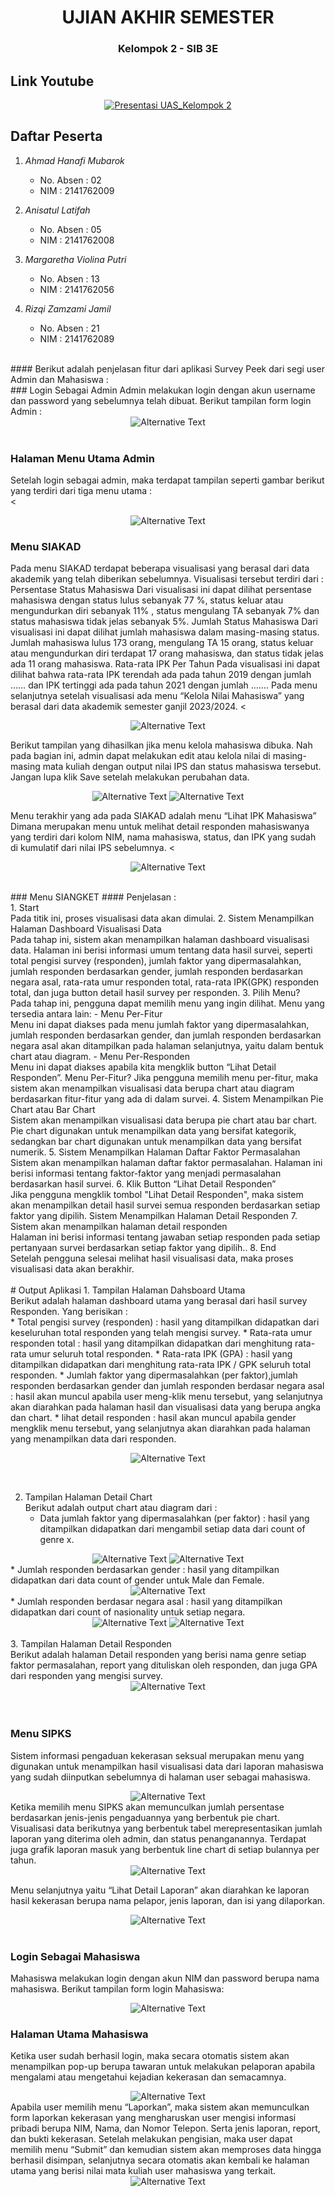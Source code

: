 <h1 align="center">UJIAN AKHIR SEMESTER</h1>
<h3 align="center">Kelompok 2 - SIB 3E</h1>

## Link Youtube

<p align="center">
  <a href="https://youtu.be/RO-ZHSvAZMk?si=_fnmNs0jVelWOvYB">
    <img src="LINK YOUTUBE.jpg" alt="Presentasi UAS_Kelompok 2">
  </a>
</p>

## Daftar Peserta

1. *Ahmad Hanafi Mubarok*
   - No. Absen : 02
   - NIM : 2141762009

2. *Anisatul Latifah*
   - No. Absen : 05
   - NIM : 2141762008

3. *Margaretha Violina Putri*
   - No. Absen : 13
   - NIM : 2141762056

4. *Rizqi Zamzami Jamil*
   - No. Absen : 21
   - NIM : 2141762089

<br>
#### Berikut adalah penjelasan fitur dari aplikasi Survey Peek dari segi user Admin dan Mahasiswa : 
<br>
### Login Sebagai Admin
Admin melakukan login dengan akun username dan password yang sebelumnya telah dibuat. Berikut tampilan form login Admin :
<div align="center"> 
<img src="/images/halaman_login_admin.png" alt="Alternative Text"> </div>

<br>

### Halaman Menu Utama Admin 
Setelah login sebagai admin, maka terdapat tampilan seperti gambar berikut yang terdiri dari tiga menu utama : <br>
<<div align="center">
<img src="/images/halaman_home_admin.png" alt="Alternative Text">
</div>

### Menu SIAKAD
Pada menu SIAKAD terdapat beberapa visualisasi yang berasal dari data akademik yang telah diberikan sebelumnya. Visualisasi tersebut terdiri dari : 
Persentase Status Mahasiswa
Dari visualisasi ini dapat dilihat persentase mahasiswa dengan status lulus sebanyak 77 %, status keluar atau mengundurkan diri sebanyak 11% , status mengulang TA sebanyak 7% dan status mahasiswa tidak jelas sebanyak 5%.
Jumlah Status Mahasiswa
Dari visualisasi ini dapat dilihat jumlah mahasiswa dalam masing-masing status. Jumlah mahasiswa lulus 173 orang, mengulang TA 15 orang, status keluar atau mengundurkan diri terdapat 17 orang mahasiswa, dan status tidak jelas ada 11 orang mahasiswa. 
Rata-rata IPK Per Tahun
Pada visualisasi ini dapat dilihat bahwa rata-rata IPK terendah ada pada tahun 2019 dengan jumlah …… dan IPK tertinggi ada pada tahun 2021 dengan jumlah …….
Pada menu selanjutnya setelah visualisasi ada menu “Kelola Nilai Mahasiswa” yang berasal dari data akademik semester ganjil 2023/2024.
<<div align="center">
<img src="/images/dashboard_siakad.png" alt="Alternative Text">
</div>












Berikut tampilan yang dihasilkan jika menu kelola mahasiswa dibuka. Nah pada bagian ini, admin dapat melakukan edit atau kelola nilai di masing-masing mata kuliah dengan output nilai IPS dan status mahasiswa tersebut. Jangan lupa klik Save setelah melakukan perubahan data.
<div align="center">
<img src="/images/kelola_nilai_mhs.png" alt="Alternative Text">
<img src="/images/edit_nilai_mhs.png" alt="Alternative Text">
</div>

Menu terakhir yang ada pada SIAKAD adalah menu “Lihat IPK Mahasiswa” 
Dimana merupakan menu untuk melihat detail responden mahasiswanya yang terdiri dari kolom NIM, nama mahasiswa, status, dan IPK yang sudah di kumulatif dari nilai IPS sebelumnya.
<<div align="center">
<img src="/images/rekap_ipk_mhs.png" alt="Alternative Text">
</div>

<br>
### Menu SIANGKET
#### Penjelasan : <br>
1. Start<br>
Pada titik ini, proses visualisasi data akan dimulai.
2. Sistem Menampilkan Halaman Dashboard Visualisasi Data<br>
Pada tahap ini, sistem akan menampilkan halaman dashboard visualisasi data. Halaman ini berisi informasi umum tentang data hasil survei, seperti total pengisi survey (responden), jumlah faktor yang dipermasalahkan, jumlah responden berdasarkan gender, jumlah responden berdasarkan negara asal, rata-rata umur responden total, rata-rata IPK(GPK) responden total, dan juga button detail hasil survey per responden.
3. Pilih Menu?<br>
Pada tahap ini, pengguna dapat memilih menu yang ingin dilihat. Menu yang tersedia antara lain:
    - Menu Per-Fitur<br>
Menu ini dapat diakses pada menu jumlah faktor yang dipermasalahkan, jumlah responden berdasarkan gender, dan jumlah responden berdasarkan negara asal akan ditampilkan pada halaman selanjutnya, yaitu dalam bentuk chart atau diagram.
    - Menu Per-Responden<br>
Menu ini dapat diakses apabila kita mengklik button “Lihat Detail Responden”.
Menu Per-Fitur?
Jika pengguna memilih menu per-fitur, maka sistem akan menampilkan visualisasi data berupa chart atau diagram berdasarkan fitur-fitur yang ada di dalam survei.
4. Sistem Menampilkan Pie Chart atau Bar Chart<br>
Sistem akan menampilkan visualisasi data berupa pie chart atau bar chart. Pie chart digunakan untuk menampilkan data yang bersifat kategorik, sedangkan bar chart digunakan untuk menampilkan data yang bersifat numerik.
5. Sistem Menampilkan Halaman Daftar Faktor Permasalahan <br>
Sistem akan menampilkan halaman daftar faktor permasalahan. Halaman ini berisi informasi tentang faktor-faktor yang menjadi permasalahan berdasarkan hasil survei.
6. Klik Button “Lihat Detail Responden”<br>
Jika pengguna mengklik tombol "Lihat Detail Responden", maka sistem akan menampilkan detail hasil survei semua responden berdasarkan setiap faktor yang dipilih.
Sistem Menampilkan Halaman Detail Responden
7. Sistem akan menampilkan halaman detail responden <br>
Halaman ini berisi informasi tentang jawaban setiap responden pada setiap pertanyaan survei berdasarkan setiap faktor yang dipilih..
8. End<br>
Setelah pengguna selesai melihat hasil visualisasi data, maka proses visualisasi data akan berakhir. <br>
<br>
# Output Aplikasi
1. Tampilan Halaman Dahsboard Utama<br>
Berikut adalah halaman dashboard utama yang berasal dari hasil survey Responden. Yang berisikan : <br>
    * Total pengisi survey (responden) : hasil yang ditampilkan didapatkan dari keseluruhan total responden yang telah mengisi survey.
    * Rata-rata umur responden total : hasil yang ditampilkan didapatkan dari menghitung rata-rata umur seluruh total responden.
    * Rata-rata IPK (GPA) : hasil yang ditampilkan didapatkan dari menghitung rata-rata IPK / GPK seluruh total responden.
    * Jumlah faktor yang dipermasalahkan (per faktor),jumlah responden berdasarkan gender dan jumlah responden berdasar negara asal : hasil akan muncul apabila user meng-klik menu tersebut, yang selanjutnya akan diarahkan pada halaman hasil dan visualisasi data yang berupa angka dan chart. 
    * lihat detail responden : hasil akan muncul apabila gender mengklik menu tersebut, yang selanjutnya akan diarahkan pada halaman yang menampilkan  data dari responden. <br>
<p align ="center">
  <img src="/halaman_dashboard utama.jpg" alt="Alternative Text">
</p><br>

2. Tampilan Halaman Detail Chart<br>
Berikut adalah output chart atau diagram dari :
    * Data jumlah faktor yang dipermasalahkan (per faktor) : hasil yang ditampilkan didapatkan dari mengambil setiap data dari count of genre x. <br>
<div align="center">
    <img src="/chart_genre.png" alt="Alternative Text">
    <img src="/halaman_total faktor 2.jpg" alt="Alternative Text">
</div>
    * Jumlah responden berdasarkan gender : hasil yang ditampilkan didapatkan dari data count of gender untuk Male dan Female.
<div align="center">
    <img src="/halaman_gender.jpg" alt="Alternative Text">
</div>
    * Jumlah responden berdasar negara asal : hasil yang ditampilkan didapatkan dari count of nasionality untuk setiap negara.<br>
<div align="center">
    <img src="/halaman_nasionality 1.jpg" alt="Alternative Text">
    <img src="/halaman_nasionality 2.jpg" alt="Alternative Text">
</div>
<br>
3. Tampilan Halaman Detail Responden<br>
Berikut adalah halaman Detail responden yang berisi nama genre setiap faktor permasalahan, report yang dituliskan oleh responden, dan juga GPA dari responden yang mengisi survey.
<div align="center">
    <img src="/halaman_detail responden.jpg" alt="Alternative Text">
</div>
<br>
<br>

### Menu SIPKS
Sistem informasi pengaduan kekerasan seksual merupakan menu yang digunakan untuk menampilkan hasil visualisasi data dari laporan mahasiswa yang sudah diinputkan sebelumnya di halaman user sebagai mahasiswa. <br>
<div align="center">
    <img src="/images/popup_pks_mhs.png" alt="Alternative Text">
</div>
Ketika memilih menu SIPKS akan memunculkan jumlah persentase berdasarkan jenis-jenis pengaduannya yang berbentuk pie chart.
Visualisasi data berikutnya yang berbentuk tabel merepresentasikan jumlah laporan yang diterima oleh admin, dan status penanganannya.
Terdapat juga grafik laporan masuk yang berbentuk line chart di setiap bulannya per tahun. <br>
<div align="center">
    <img src="/images/dashboard_sipks.png" alt="Alternative Text">
</div>

Menu selanjutnya yaitu “Lihat Detail Laporan” akan diarahkan ke laporan hasil kekerasan berupa nama pelapor, jenis laporan, dan isi yang dilaporkan.
<div align="center">
    <img src="/images/detail_pks.png" alt="Alternative Text">
</div>


<br>

### Login Sebagai Mahasiswa
Mahasiswa melakukan login dengan akun NIM dan password berupa nama mahasiswa.
Berikut tampilan form login Mahasiswa:
<div align="center">
    <img src="/images/halaman_login_mhs.png" alt="Alternative Text">
</div>



### Halaman Utama Mahasiswa
Ketika user sudah berhasil login, maka secara otomatis sistem akan menampilkan pop-up berupa tawaran untuk melakukan pelaporan apabila mengalami atau mengetahui kejadian kekerasan dan semacamnya.
<div align="center">
    <img src="/images/popup_pks_mhs.png" alt="Alternative Text">
</div>
Apabila user memilih menu “Laporkan”, maka sistem akan memunculkan form laporkan kekerasan yang mengharuskan user mengisi informasi pribadi berupa NIM, Nama, dan Nomor Telepon. Serta jenis laporan, report, dan bukti kekerasan.
Setelah melakukan pengisian, maka user dapat memilih menu “Submit” dan kemudian sistem akan memproses data hingga berhasil disimpan, selanjutnya secara otomatis akan kembali ke halaman utama yang berisi nilai mata kuliah user mahasiswa yang terkait.
<div align="center">
    <img src="/images/tambah_laporan_pks.png" alt="Alternative Text">
</div>





